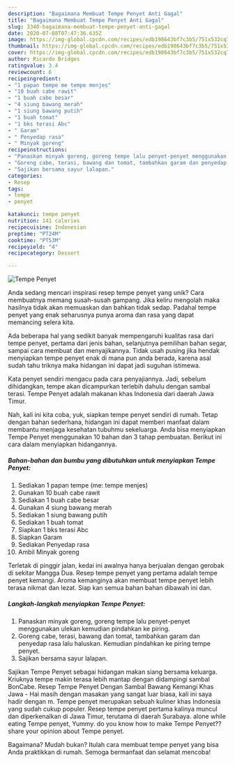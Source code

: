```yaml
---
description: "Bagaimana Membuat Tempe Penyet Anti Gagal"
title: "Bagaimana Membuat Tempe Penyet Anti Gagal"
slug: 3340-bagaimana-membuat-tempe-penyet-anti-gagal
date: 2020-07-08T07:47:36.635Z
image: https://img-global.cpcdn.com/recipes/edb198643bf7c3b5/751x532cq70/tempe-penyet-foto-resep-utama.jpg
thumbnail: https://img-global.cpcdn.com/recipes/edb198643bf7c3b5/751x532cq70/tempe-penyet-foto-resep-utama.jpg
cover: https://img-global.cpcdn.com/recipes/edb198643bf7c3b5/751x532cq70/tempe-penyet-foto-resep-utama.jpg
author: Ricardo Bridges
ratingvalue: 3.4
reviewcount: 6
recipeingredient:
- "1 papan tempe me tempe menjes"
- "10 buah cabe rawit"
- "1 buah cabe besar"
- "4 siung bawang merah"
- "1 siung bawang putih"
- "1 buah tomat"
- "1 bks terasi Abc"
- " Garam"
- " Penyedap rasa"
- " Minyak goreng"
recipeinstructions:
- "Panaskan minyak goreng, goreng tempe lalu penyet-penyet menggunakan ulekan kemudian pindahkan ke piring."
- "Goreng cabe, terasi, bawang dan tomat, tambahkan garam dan penyedap rasa lalu haluskan. Kemudian pindahkan ke piring tempe penyet."
- "Sajikan bersama sayur lalapan."
categories:
- Resep
tags:
- tempe
- penyet

katakunci: tempe penyet 
nutrition: 141 calories
recipecuisine: Indonesian
preptime: "PT24M"
cooktime: "PT53M"
recipeyield: "4"
recipecategory: Dessert

---
```



![Tempe Penyet](https://img-global.cpcdn.com/recipes/edb198643bf7c3b5/751x532cq70/tempe-penyet-foto-resep-utama.jpg)

Anda sedang mencari inspirasi resep tempe penyet yang unik? Cara membuatnya memang susah-susah gampang. Jika keliru mengolah maka hasilnya tidak akan memuaskan dan bahkan tidak sedap. Padahal tempe penyet yang enak seharusnya punya aroma dan rasa yang dapat memancing selera kita.

Ada beberapa hal yang sedikit banyak mempengaruhi kualitas rasa dari tempe penyet, pertama dari jenis bahan, selanjutnya pemilihan bahan segar, sampai cara membuat dan menyajikannya. Tidak usah pusing jika hendak menyiapkan tempe penyet enak di mana pun anda berada, karena asal sudah tahu triknya maka hidangan ini dapat jadi suguhan istimewa.

Kata penyet sendiri mengacu pada cara penyajiannya. Jadi, sebelum dihidangkan, tempe akan dicampurkan terlebih dahulu dengan sambal terasi. Tempe Penyet adalah makanan khas Indonesia dari daerah Jawa Timur.


Nah, kali ini kita coba, yuk, siapkan tempe penyet sendiri di rumah. Tetap dengan bahan sederhana, hidangan ini dapat memberi manfaat dalam membantu menjaga kesehatan tubuhmu sekeluarga. Anda bisa menyiapkan Tempe Penyet menggunakan 10 bahan dan 3 tahap pembuatan. Berikut ini cara dalam menyiapkan hidangannya.

<!--inarticleads1-->

##### Bahan-bahan dan bumbu yang dibutuhkan untuk menyiapkan Tempe Penyet:

1. Sediakan 1 papan tempe (me: tempe menjes)
1. Gunakan 10 buah cabe rawit
1. Sediakan 1 buah cabe besar
1. Gunakan 4 siung bawang merah
1. Sediakan 1 siung bawang putih
1. Sediakan 1 buah tomat
1. Siapkan 1 bks terasi Abc
1. Siapkan  Garam
1. Sediakan  Penyedap rasa
1. Ambil  Minyak goreng


Terletak di pinggir jalan, kedai ini awalnya hanya berjualan dengan gerobak di sekitar Mangga Dua. Resep tempe penyet yang pertama adalah tempe penyet kemangi. Aroma kemanginya akan membuat tempe penyet lebih terasa nikmat dan lezat. Siap kan semua bahan bahan dibawah ini dan. 

<!--inarticleads2-->

##### Langkah-langkah menyiapkan Tempe Penyet:

1. Panaskan minyak goreng, goreng tempe lalu penyet-penyet menggunakan ulekan kemudian pindahkan ke piring.
1. Goreng cabe, terasi, bawang dan tomat, tambahkan garam dan penyedap rasa lalu haluskan. Kemudian pindahkan ke piring tempe penyet.
1. Sajikan bersama sayur lalapan.


Sajikan Tempe Penyet sebagai hidangan makan siang bersama keluarga. Kriuknya tempe makin terasa lebih mantap dengan didampingi sambal BonCabe. Resep Tempe Penyet Dengan Sambal Bawang Kemangi Khas Jawa - Hai masih dengan masakan yang sangat luar biasa, kali ini saya hadir dengan m. Tempe penyet merupakan sebuah kuliner khas Indonesia yang sudah cukup populer. Resep tempe penyet pertama kalinya muncul dan diperkenalkan di Jawa Timur, terutama di daerah Surabaya. alone while eating Tempe penyet, Yummy. do you know how to make Tempe Penyet??share your opinion about Tempe penyet. 

Bagaimana? Mudah bukan? Itulah cara membuat tempe penyet yang bisa Anda praktikkan di rumah. Semoga bermanfaat dan selamat mencoba!
